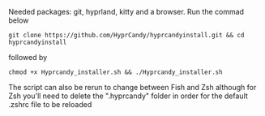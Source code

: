 Needed packages: git, hyprland, kitty and a browser.
Run the commad below
```shell
git clone https://github.com/HyprCandy/hyprcandyinstall.git && cd hyprcandyinstall
```
followed by
```shell
chmod +x Hyprcandy_installer.sh && ./Hyprcandy_installer.sh
```
The script can also be rerun to change between Fish and Zsh although for Zsh you'll need to delete the ".hyprcandy" folder 
in order for the default .zshrc file to be reloaded
